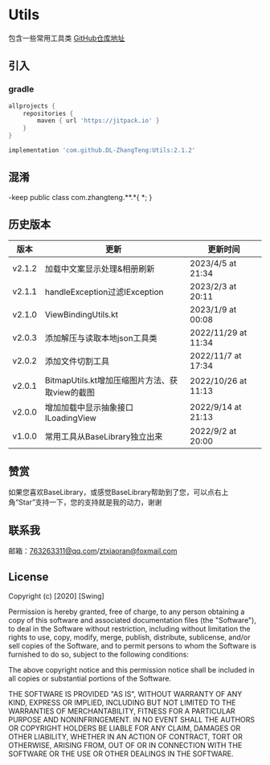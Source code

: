 # Utils

包含一些常用工具类
[GitHub仓库地址](https://github.com/DL-ZhangTeng/Utils)

## 引入

### gradle

```groovy
allprojects {
    repositories {
        maven { url 'https://jitpack.io' }
    }
}

implementation 'com.github.DL-ZhangTeng:Utils:2.1.2'
```

## 混淆

-keep public class com.zhangteng.**.*{ *; }

## 历史版本

| 版本     | 更新                               | 更新时间                |
|--------|----------------------------------|---------------------|
| v2.1.2 | 加载中文案显示处理&相册刷新                       | 2023/4/5 at 21:34   |
| v2.1.1 | handleException过滤IException      | 2023/2/3 at 20:11   |
| v2.1.0 | ViewBindingUtils.kt              | 2023/1/9 at 00:08   |
| v2.0.3 | 添加解压与读取本地json工具类                 | 2022/11/29 at 11:34 |
| v2.0.2 | 添加文件切割工具                         | 2022/11/7 at 17:34  |
| v2.0.1 | BitmapUtils.kt增加压缩图片方法、获取view的截图 | 2022/10/26 at 11:13 |
| v2.0.0 | 增加加载中显示抽象接口ILoadingView          | 2022/9/14 at 21:13  |
| v1.0.0 | 常用工具从BaseLibrary独立出来             | 2022/9/2 at 20:00   |

## 赞赏

如果您喜欢BaseLibrary，或感觉BaseLibrary帮助到了您，可以点右上角“Star”支持一下，您的支持就是我的动力，谢谢

## 联系我

邮箱：763263311@qq.com/ztxiaoran@foxmail.com

## License

Copyright (c) [2020] [Swing]

Permission is hereby granted, free of charge, to any person obtaining a copy
of this software and associated documentation files (the "Software"), to deal
in the Software without restriction, including without limitation the rights
to use, copy, modify, merge, publish, distribute, sublicense, and/or sell
copies of the Software, and to permit persons to whom the Software is
furnished to do so, subject to the following conditions:

The above copyright notice and this permission notice shall be included in all
copies or substantial portions of the Software.

THE SOFTWARE IS PROVIDED "AS IS", WITHOUT WARRANTY OF ANY KIND, EXPRESS OR
IMPLIED, INCLUDING BUT NOT LIMITED TO THE WARRANTIES OF MERCHANTABILITY,
FITNESS FOR A PARTICULAR PURPOSE AND NONINFRINGEMENT. IN NO EVENT SHALL THE
AUTHORS OR COPYRIGHT HOLDERS BE LIABLE FOR ANY CLAIM, DAMAGES OR OTHER
LIABILITY, WHETHER IN AN ACTION OF CONTRACT, TORT OR OTHERWISE, ARISING FROM,
OUT OF OR IN CONNECTION WITH THE SOFTWARE OR THE USE OR OTHER DEALINGS IN THE
SOFTWARE.
